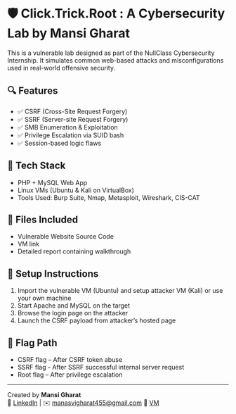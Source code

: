 # 🛡️ Click.Trick.Root : A Cybersecurity Lab by Mansi Gharat

This is a vulnerable lab designed as part of the NullClass Cybersecurity Internship. It simulates common web-based attacks and misconfigurations used in real-world offensive security.

## 🔍 Features

- ✅ CSRF (Cross-Site Request Forgery)
- ✅ SSRF (Server-site Request Forgery)
- ✅ SMB Enumeration & Exploitation
- ✅ Privilege Escalation via SUID bash
- ✅ Session-based logic flaws

## 🧰 Tech Stack

- PHP + MySQL Web App
- Linux VMs (Ubuntu & Kali on VirtualBox)
- Tools Used: Burp Suite, Nmap, Metasploit, Wireshark, CIS-CAT

## 📁 Files Included
- Vulnerable Website Source Code
- VM link
- Detailed report containing walkthrough

## 🏁 Setup Instructions

1. Import the vulnerable VM (Ubuntu) and setup attacker VM (Kali) or use your own machine
2. Start Apache and MySQL on the target
3. Browse the login page on the attacker
4. Launch the CSRF payload from attacker’s hosted page

## 🎯 Flag Path

- CSRF flag – After CSRF token abuse
- SSRF flag - After SSRF successful internal server request 
- Root flag – After privilege escalation

---

Created by **Mansi Gharat**  
🔗 [LinkedIn](https://linkedin.com/in/mansi-gharat-79250b28a) | ✉️ manasvigharat455@gmail.com
🔗 [VM](https://drive.google.com/file/d/10VCSkxFXg0kCwLLSejvuUoCgKWeMWYnU/view)
